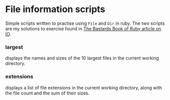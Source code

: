 # File information scripts

Simple scripts written to practise using `File` and `Dir` in ruby. The two
scripts are my solutions to exercise found in
[The Bastards Book of Ruby article on IO](http://ruby.bastardsbook.com/chapters/io/).

### largest

displays the names and sizes of the 10 largest files in the current
working directory.

### extensions

displays a list of file extensions in the current working directory, along with
the file count and the sum of their sizes.
